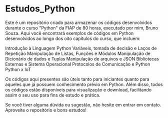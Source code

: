 # Estudos_Python

Este é um repositório criado para armazenar os códigos desenvolvidos durante o curso "Python" da FIAP de 80 horas, executado por mim, Bruno Souza. Aqui você encontrará exemplos de códigos em Python desenvolvidos ao longo dos oito capítulos do curso, que incluem:

Introdução à Linguagem Python
Variáveis, tomada de decisão e Laços de Repetição
Manipulação de Listas, Funções e Módulos
Manipulação de Dicionário de dados e Tuplas
Manipulação de arquivos e JSON
Bibliotecas Externas e Sistema Operacional
Protocolos de Comunicação e Python
Python x IoT

Os códigos aqui presentes são úteis tanto para iniciantes quanto para aqueles que já possuem conhecimento prévio em Python. Além disso, todos os códigos estão disponíveis para visualização e download, facilitando assim o seu uso para fins de estudo e prática.

Se você tiver alguma dúvida ou sugestão, não hesite em entrar em contato. Aproveite o repositório e bons estudos!
